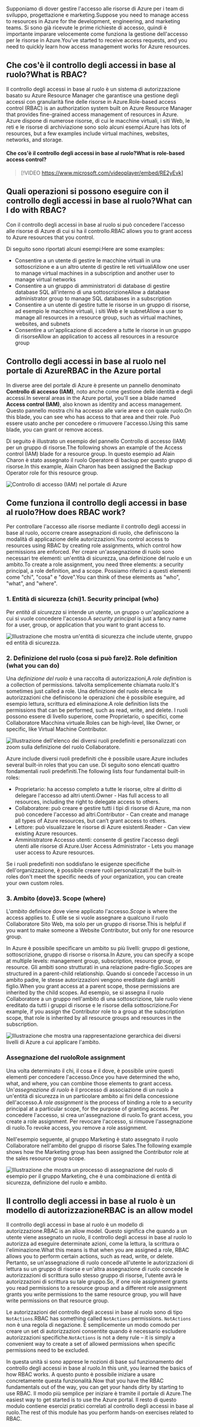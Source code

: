 <span data-ttu-id="d9751-101">Supponiamo di dover gestire l'accesso alle risorse di Azure per i team di sviluppo, progettazione e marketing.</span><span class="sxs-lookup"><span data-stu-id="d9751-101">Suppose you need to manage access to resources in Azure for the development, engineering, and marketing teams.</span></span> <span data-ttu-id="d9751-102">Si sono già ricevute le prime richieste di accesso, quindi è importante imparare velocemente come funziona la gestione dell'accesso per le risorse in Azure.</span><span class="sxs-lookup"><span data-stu-id="d9751-102">You’ve started to receive access requests, and you need to quickly learn how access management works for Azure resources.</span></span>

## <a name="what-is-rbac"></a><span data-ttu-id="d9751-103">Che cos'è il controllo degli accessi in base al ruolo?</span><span class="sxs-lookup"><span data-stu-id="d9751-103">What is RBAC?</span></span>

<span data-ttu-id="d9751-104">Il controllo degli accessi in base al ruolo è un sistema di autorizzazione basato su Azure Resource Manager che garantisce una gestione degli accessi con granularità fine delle risorse in Azure.</span><span class="sxs-lookup"><span data-stu-id="d9751-104">Role-based access control (RBAC) is an authorization system built on Azure Resource Manager that provides fine-grained access management of resources in Azure.</span></span> <span data-ttu-id="d9751-105">Azure dispone di numerose risorse, di cui le macchine virtuali, i siti Web, le reti e le risorse di archiviazione sono solo alcuni esempi.</span><span class="sxs-lookup"><span data-stu-id="d9751-105">Azure has lots of resources, but a few examples include virtual machines, websites, networks, and storage.</span></span>

#### <a name="what-is-role-based-access-control"></a><span data-ttu-id="d9751-106">Che cos'è il controllo degli accessi in base al ruolo?</span><span class="sxs-lookup"><span data-stu-id="d9751-106">What is role-based access control?</span></span>

> [!VIDEO https://www.microsoft.com/videoplayer/embed/RE2yEvk]

## <a name="what-can-i-do-with-rbac"></a><span data-ttu-id="d9751-107">Quali operazioni si possono eseguire con il controllo degli accessi in base al ruolo?</span><span class="sxs-lookup"><span data-stu-id="d9751-107">What can I do with RBAC?</span></span>

<span data-ttu-id="d9751-108">Con il controllo degli accessi in base al ruolo si può concedere l'accesso alle risorse di Azure di cui si ha il controllo.</span><span class="sxs-lookup"><span data-stu-id="d9751-108">RBAC allows you to grant access to Azure resources that you control.</span></span>

<span data-ttu-id="d9751-109">Di seguito sono riportati alcuni esempi:</span><span class="sxs-lookup"><span data-stu-id="d9751-109">Here are some examples:</span></span>

- <span data-ttu-id="d9751-110">Consentire a un utente di gestire le macchine virtuali in una sottoscrizione e a un altro utente di gestire le reti virtuali</span><span class="sxs-lookup"><span data-stu-id="d9751-110">Allow one user to manage virtual machines in a subscription and another user to manage virtual networks</span></span>
- <span data-ttu-id="d9751-111">Consentire a un gruppo di amministratori di database di gestire database SQL all'interno di una sottoscrizione</span><span class="sxs-lookup"><span data-stu-id="d9751-111">Allow a database administrator group to manage SQL databases in a subscription</span></span>
- <span data-ttu-id="d9751-112">Consentire a un utente di gestire tutte le risorse in un gruppo di risorse, ad esempio le macchine virtuali, i siti Web e le subnet</span><span class="sxs-lookup"><span data-stu-id="d9751-112">Allow a user to manage all resources in a resource group, such as virtual machines, websites, and subnets</span></span>
- <span data-ttu-id="d9751-113">Consentire a un'applicazione di accedere a tutte le risorse in un gruppo di risorse</span><span class="sxs-lookup"><span data-stu-id="d9751-113">Allow an application to access all resources in a resource group</span></span>

## <a name="rbac-in-the-azure-portal"></a><span data-ttu-id="d9751-114">Controllo degli accessi in base al ruolo nel portale di Azure</span><span class="sxs-lookup"><span data-stu-id="d9751-114">RBAC in the Azure portal</span></span>

<span data-ttu-id="d9751-115">In diverse aree del portale di Azure è presente un pannello denominato **Controllo di accesso (IAM)**, noto anche come gestione delle identità e degli accessi.</span><span class="sxs-lookup"><span data-stu-id="d9751-115">In several areas in the Azure portal, you'll see a blade named **Access control (IAM)**, also known as identity and access management.</span></span> <span data-ttu-id="d9751-116">Questo pannello mostra chi ha accesso alle varie aree e con quale ruolo.</span><span class="sxs-lookup"><span data-stu-id="d9751-116">On this blade, you can see who has access to that area and their role.</span></span> <span data-ttu-id="d9751-117">Può essere usato anche per concedere o rimuovere l'accesso.</span><span class="sxs-lookup"><span data-stu-id="d9751-117">Using this same blade, you can grant or remove access.</span></span>

<span data-ttu-id="d9751-118">Di seguito è illustrato un esempio del pannello Controllo di accesso (IAM) per un gruppo di risorse.</span><span class="sxs-lookup"><span data-stu-id="d9751-118">The following shows an example of the Access control (IAM) blade for a resource group.</span></span> <span data-ttu-id="d9751-119">In questo esempio ad Alain Charon è stato assegnato il ruolo Operatore di backup per questo gruppo di risorse.</span><span class="sxs-lookup"><span data-stu-id="d9751-119">In this example, Alain Charon has been assigned the Backup Operator role for this resource group.</span></span>

![Controllo di accesso (IAM) nel portale di Azure](../media/2-resource-group-access-control.png)

## <a name="how-does-rbac-work"></a><span data-ttu-id="d9751-121">Come funziona il controllo degli accessi in base al ruolo?</span><span class="sxs-lookup"><span data-stu-id="d9751-121">How does RBAC work?</span></span>

<span data-ttu-id="d9751-122">Per controllare l'accesso alle risorse mediante il controllo degli accessi in base al ruolo, occorre creare assegnazioni di ruolo, che definiscono la modalità di applicazione delle autorizzazioni.</span><span class="sxs-lookup"><span data-stu-id="d9751-122">You control access to resources using RBAC by creating role assignments, which control how permissions are enforced.</span></span> <span data-ttu-id="d9751-123">Per creare un'assegnazione di ruolo sono necessari tre elementi: un'entità di sicurezza, una definizione del ruolo e un ambito.</span><span class="sxs-lookup"><span data-stu-id="d9751-123">To create a role assignment, you need three elements: a security principal, a role definition, and a scope.</span></span> <span data-ttu-id="d9751-124">Possiamo riferirci a questi elementi come "chi", "cosa" e "dove".</span><span class="sxs-lookup"><span data-stu-id="d9751-124">You can think of these elements as "who", "what", and "where".</span></span>

### <a name="1-security-principal-who"></a><span data-ttu-id="d9751-125">1. Entità di sicurezza (chi)</span><span class="sxs-lookup"><span data-stu-id="d9751-125">1. Security principal (who)</span></span>

<span data-ttu-id="d9751-126">Per *entità di sicurezza* si intende un utente, un gruppo o un'applicazione a cui si vuole concedere l'accesso.</span><span class="sxs-lookup"><span data-stu-id="d9751-126">A *security principal* is just a fancy name for a user, group, or application that you want to grant access to.</span></span>

![Illustrazione che mostra un'entità di sicurezza che include utente, gruppo ed entità di sicurezza.](../media/2-rbac-security-principal.png)

### <a name="2-role-definition-what-you-can-do"></a><span data-ttu-id="d9751-128">2. Definizione del ruolo (cosa si può fare)</span><span class="sxs-lookup"><span data-stu-id="d9751-128">2. Role definition (what you can do)</span></span>

<span data-ttu-id="d9751-129">Una *definizione del ruolo* è una raccolta di autorizzazioni,</span><span class="sxs-lookup"><span data-stu-id="d9751-129">A *role definition* is a collection of permissions.</span></span> <span data-ttu-id="d9751-130">talvolta semplicemente chiamata ruolo.</span><span class="sxs-lookup"><span data-stu-id="d9751-130">It's sometimes just called a role.</span></span> <span data-ttu-id="d9751-131">Una definizione del ruolo elenca le autorizzazioni che definiscono le operazioni che è possibile eseguire, ad esempio lettura, scrittura ed eliminazione.</span><span class="sxs-lookup"><span data-stu-id="d9751-131">A role definition lists the permissions that can be performed, such as read, write, and delete.</span></span> <span data-ttu-id="d9751-132">I ruoli possono essere di livello superiore, come Proprietario, o specifici, come Collaboratore Macchina virtuale.</span><span class="sxs-lookup"><span data-stu-id="d9751-132">Roles can be high-level, like Owner, or specific, like Virtual Machine Contributor.</span></span>

![Illustrazione dell'elenco dei diversi ruoli predefiniti e personalizzati con zoom sulla definizione del ruolo Collaboratore.](../media/2-rbac-role-definition.png)

<span data-ttu-id="d9751-134">Azure include diversi ruoli predefiniti che è possibile usare.</span><span class="sxs-lookup"><span data-stu-id="d9751-134">Azure includes several built-in roles that you can use.</span></span> <span data-ttu-id="d9751-135">Di seguito sono elencati quattro fondamentali ruoli predefiniti.</span><span class="sxs-lookup"><span data-stu-id="d9751-135">The following lists four fundamental built-in roles:</span></span>

- <span data-ttu-id="d9751-136">Proprietario: ha accesso completo a tutte le risorse, oltre al diritto di delegare l'accesso ad altri utenti.</span><span class="sxs-lookup"><span data-stu-id="d9751-136">Owner - Has full access to all resources, including the right to delegate access to others.</span></span>
- <span data-ttu-id="d9751-137">Collaboratore: può creare e gestire tutti i tipi di risorse di Azure, ma non può concedere l'accesso ad altri.</span><span class="sxs-lookup"><span data-stu-id="d9751-137">Contributor - Can create and manage all types of Azure resources, but can’t grant access to others.</span></span>
- <span data-ttu-id="d9751-138">Lettore: può visualizzare le risorse di Azure esistenti.</span><span class="sxs-lookup"><span data-stu-id="d9751-138">Reader - Can view existing Azure resources.</span></span>
- <span data-ttu-id="d9751-139">Amministratore Accesso utenti: consente di gestire l'accesso degli utenti alle risorse di Azure.</span><span class="sxs-lookup"><span data-stu-id="d9751-139">User Access Administrator - Lets you manage user access to Azure resources.</span></span>

<span data-ttu-id="d9751-140">Se i ruoli predefiniti non soddisfano le esigenze specifiche dell'organizzazione, è possibile creare ruoli personalizzati.</span><span class="sxs-lookup"><span data-stu-id="d9751-140">If the built-in roles don't meet the specific needs of your organization, you can create your own custom roles.</span></span>

### <a name="3-scope-where"></a><span data-ttu-id="d9751-141">3. Ambito (dove)</span><span class="sxs-lookup"><span data-stu-id="d9751-141">3. Scope (where)</span></span>

<span data-ttu-id="d9751-142">L'*ambito* definisce dove viene applicato l'accesso.</span><span class="sxs-lookup"><span data-stu-id="d9751-142">*Scope* is where the access applies to.</span></span> <span data-ttu-id="d9751-143">È utile se si vuole assegnare a qualcuno il ruolo Collaboratore Sito Web, ma solo per un gruppo di risorse.</span><span class="sxs-lookup"><span data-stu-id="d9751-143">This is helpful if you want to make someone a Website Contributor, but only for one resource group.</span></span>

<span data-ttu-id="d9751-144">In Azure è possibile specificare un ambito su più livelli: gruppo di gestione, sottoscrizione, gruppo di risorse o risorsa.</span><span class="sxs-lookup"><span data-stu-id="d9751-144">In Azure, you can specify a scope at multiple levels: management group, subscription, resource group, or resource.</span></span> <span data-ttu-id="d9751-145">Gli ambiti sono strutturati in una relazione padre-figlio.</span><span class="sxs-lookup"><span data-stu-id="d9751-145">Scopes are structured in a parent-child relationship.</span></span> <span data-ttu-id="d9751-146">Quando si concede l'accesso in un ambito padre, le stesse autorizzazioni vengono ereditate dagli ambiti figlio.</span><span class="sxs-lookup"><span data-stu-id="d9751-146">When you grant access at a parent scope, those permissions are inherited by the child scopes.</span></span> <span data-ttu-id="d9751-147">Ad esempio, se si assegna il ruolo Collaboratore a un gruppo nell'ambito di una sottoscrizione, tale ruolo viene ereditato da tutti i gruppi di risorse e le risorse della sottoscrizione.</span><span class="sxs-lookup"><span data-stu-id="d9751-147">For example, if you assign the Contributor role to a group at the subscription scope, that role is inherited by all resource groups and resources in the subscription.</span></span>

![Illustrazione che mostra una rappresentazione gerarchica dei diversi livelli di Azure a cui applicare l'ambito.](../media/2-rbac-scope.png)

### <a name="role-assignment"></a><span data-ttu-id="d9751-150">Assegnazione del ruolo</span><span class="sxs-lookup"><span data-stu-id="d9751-150">Role assignment</span></span>

<span data-ttu-id="d9751-151">Una volta determinato il chi, il cosa e il dove, è possibile unire questi elementi per concedere l'accesso.</span><span class="sxs-lookup"><span data-stu-id="d9751-151">Once you have determined the who, what, and where, you can combine those elements to grant access.</span></span> <span data-ttu-id="d9751-152">Un'*assegnazione di ruolo* è il processo di associazione di un ruolo a un'entità di sicurezza in un particolare ambito ai fini della concessione dell'accesso.</span><span class="sxs-lookup"><span data-stu-id="d9751-152">A *role assignment* is the process of binding a role to a security principal at a particular scope, for the purpose of granting access.</span></span> <span data-ttu-id="d9751-153">Per concedere l'accesso, si crea un'assegnazione di ruolo.</span><span class="sxs-lookup"><span data-stu-id="d9751-153">To grant access, you create a role assignment.</span></span> <span data-ttu-id="d9751-154">Per revocare l'accesso, si rimuove l'assegnazione di ruolo.</span><span class="sxs-lookup"><span data-stu-id="d9751-154">To revoke access, you remove a role assignment.</span></span>

<span data-ttu-id="d9751-155">Nell'esempio seguente, al gruppo Marketing è stato assegnato il ruolo Collaboratore nell'ambito del gruppo di risorse Sales.</span><span class="sxs-lookup"><span data-stu-id="d9751-155">The following example shows how the Marketing group has been assigned the Contributor role at the sales resource group scope.</span></span>

![Illustrazione che mostra un processo di assegnazione del ruolo di esempio per il gruppo Marketing, che è una combinazione di entità di sicurezza, definizione del ruolo e ambito.](../media/2-rbac-overview.png)

## <a name="rbac-is-an-allow-model"></a><span data-ttu-id="d9751-158">Il controllo degli accessi in base al ruolo è un modello di autorizzazione</span><span class="sxs-lookup"><span data-stu-id="d9751-158">RBAC is an allow model</span></span>

<span data-ttu-id="d9751-159">Il controllo degli accessi in base al ruolo è un modello di autorizzazione.</span><span class="sxs-lookup"><span data-stu-id="d9751-159">RBAC is an allow model.</span></span> <span data-ttu-id="d9751-160">Questo significa che quando a un utente viene assegnato un ruolo, il controllo degli accessi in base al ruolo lo autorizza ad eseguire determinate azioni, come la lettura, la scrittura o l'eliminazione.</span><span class="sxs-lookup"><span data-stu-id="d9751-160">What this means is that when you are assigned a role, RBAC allows you to perform certain actions, such as read, write, or delete.</span></span> <span data-ttu-id="d9751-161">Pertanto, se un'assegnazione di ruolo concede all'utente le autorizzazioni di lettura su un gruppo di risorse e un'altra assegnazione di ruolo concede le autorizzazioni di scrittura sullo stesso gruppo di risorse, l'utente avrà le autorizzazioni di scrittura su tale gruppo.</span><span class="sxs-lookup"><span data-stu-id="d9751-161">So, if one role assignment grants you read permissions to a resource group and a different role assignment grants you write permissions to the same resource group, you will have write permissions on that resource group.</span></span>

<span data-ttu-id="d9751-162">Le autorizzazioni del controllo degli accessi in base al ruolo sono di tipo `NotActions`.</span><span class="sxs-lookup"><span data-stu-id="d9751-162">RBAC has something called `NotActions` permissions.</span></span> <span data-ttu-id="d9751-163">`NotActions` non è una regola di negazione. È semplicemente un modo comodo per creare un set di autorizzazioni consentite quando è necessario escludere autorizzazioni specifiche.</span><span class="sxs-lookup"><span data-stu-id="d9751-163">`NotActions` is not a deny rule – it is simply a convenient way to create a set of allowed permissions when specific permissions need to be excluded.</span></span>

<span data-ttu-id="d9751-164">In questa unità si sono apprese le nozioni di base sul funzionamento del controllo degli accessi in base al ruolo.</span><span class="sxs-lookup"><span data-stu-id="d9751-164">In this unit, you learned the basics of how RBAC works.</span></span> <span data-ttu-id="d9751-165">A questo punto è possibile iniziare a usare concretamente questa funzionalità.</span><span class="sxs-lookup"><span data-stu-id="d9751-165">Now that you have the RBAC fundamentals out of the way, you can get your hands dirty by starting to use RBAC.</span></span> <span data-ttu-id="d9751-166">Il modo più semplice per iniziare è tramite il portale di Azure.</span><span class="sxs-lookup"><span data-stu-id="d9751-166">The easiest way to get started is to use the Azure portal.</span></span> <span data-ttu-id="d9751-167">Il resto di questo modulo contiene esercizi pratici correlati al controllo degli accessi in base al ruolo.</span><span class="sxs-lookup"><span data-stu-id="d9751-167">The rest of this module has you perform hands-on exercises related to RBAC.</span></span>